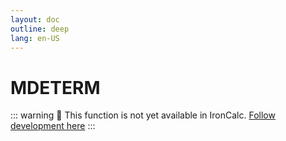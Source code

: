```yaml
---
layout: doc
outline: deep
lang: en-US
---
```


# MDETERM

::: warning
🚧 This function is not yet available in IronCalc.
[Follow development here](https://github.com/ironcalc/IronCalc/labels/Functions)
:::
